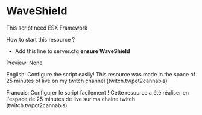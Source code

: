 # WaveShield

This script need ESX Framework

How to start this resource ?
   - Add this line to server.cfg __ensure WaveShield__

Preview: None

English:
Configure the script easily!
This resource was made in the space of 25 minutes of live on my twitch channel (twitch.tv/pot2cannabis)

Francais:
Configurer le script facilement !
Cette resource a été réaliser en l'espace de 25 minutes de live sur ma chaine twitch (twitch.tv/pot2cannabis)
